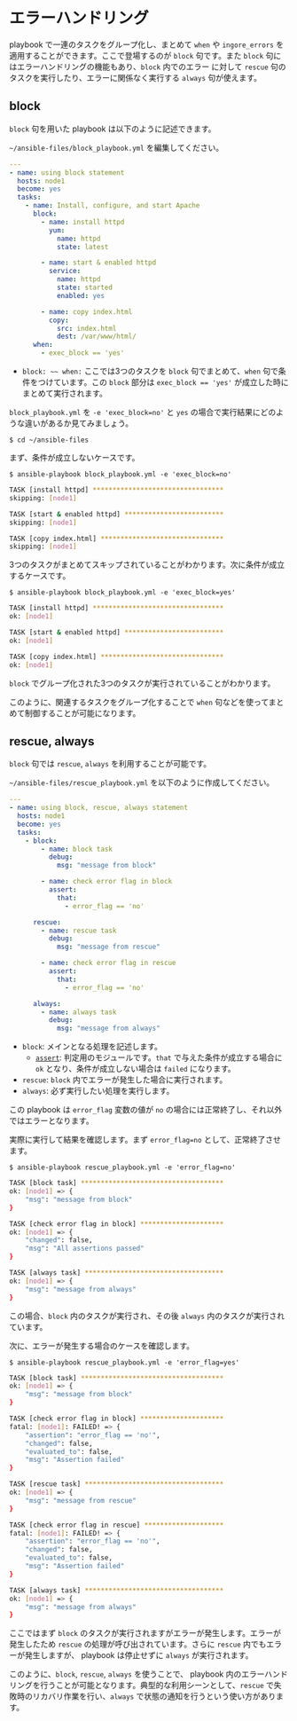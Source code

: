 # エラーハンドリング

playbook で一連のタスクをグループ化し、まとめて `when` や `ingore_errors` を適用することができます。ここで登場するのが `block` 句です。また `block` 句にはエラーハンドリングの機能もあり、`block` 内でのエラー に対して `rescue` 句のタスクを実行したり、エラーに関係なく実行する `always` 句が使えます。

## block

`block` 句を用いた playbook は以下のように記述できます。

`~/ansible-files/block_playbook.yml` を編集してください。
```yaml
---
- name: using block statement
  hosts: node1
  become: yes
  tasks:
    - name: Install, configure, and start Apache
      block:
        - name: install httpd
          yum:
            name: httpd
            state: latest

        - name: start & enabled httpd
          service:
            name: httpd
            state: started
            enabled: yes

        - name: copy index.html
          copy:
            src: index.html
            dest: /var/www/html/
      when:
        - exec_block == 'yes'
```

- `block: ~~ when:` ここでは3つのタスクを `block` 句でまとめて、`when` 句で条件をつけています。この `block` 部分は `exec_block == 'yes'` が成立した時にまとめて実行されます。

`block_playbook.yml` を `-e 'exec_block=no'` と `yes` の場合で実行結果にどのような違いがあるか見てみましょう。

```shell
$ cd ~/ansible-files
```

まず、条件が成立しないケースです。

```shell
$ ansible-playbook block_playbook.yml -e 'exec_block=no'
```

```bash
TASK [install httpd] *********************************
skipping: [node1]

TASK [start & enabled httpd] *************************
skipping: [node1]

TASK [copy index.html] *******************************
skipping: [node1]
```

3つのタスクがまとめてスキップされていることがわかります。次に条件が成立するケースです。

```shell
$ ansible-playbook block_playbook.yml -e 'exec_block=yes'
```

```bash
TASK [install httpd] *********************************
ok: [node1]

TASK [start & enabled httpd] *************************
ok: [node1]

TASK [copy index.html] *******************************
ok: [node1]
```

`block` でグループ化された3つのタスクが実行されていることがわかります。

このように、関連するタスクをグループ化することで `when` 句などを使ってまとめて制御することが可能になります。


## rescue, always

`block` 句では `rescue`, `always` を利用することが可能です。

`~/ansible-files/rescue_playbook.yml` を以下のように作成してください。

```yaml
---
- name: using block, rescue, always statement
  hosts: node1
  become: yes
  tasks:
    - block:
        - name: block task
          debug:
            msg: "message from block"

        - name: check error flag in block
          assert:
            that:
              - error_flag == 'no'

      rescue:
        - name: rescue task
          debug:
            msg: "message from rescue"

        - name: check error flag in rescue
          assert:
            that:
              - error_flag == 'no'

      always:
        - name: always task
          debug:
            msg: "message from always"
```

- `block`: メインとなる処理を記述します。
  - [`assert`](): 判定用のモジュールです。`that` で与えた条件が成立する場合に `ok` となり、条件が成立しない場合は `failed` になります。
- `rescue`: `block` 内でエラーが発生した場合に実行されます。
- `always`: 必ず実行したい処理を実行します。

この playbook は `error_flag` 変数の値が `no` の場合には正常終了し、それ以外ではエラーとなります。

実際に実行して結果を確認します。まず `error_flag=no` として、正常終了させます。

```shell
$ ansible-playbook rescue_playbook.yml -e 'error_flag=no'
```

```bash
TASK [block task] ************************************
ok: [node1] => {
    "msg": "message from block"
}

TASK [check error flag in block] *********************
ok: [node1] => {
    "changed": false,
    "msg": "All assertions passed"
}

TASK [always task] ***********************************
ok: [node1] => {
    "msg": "message from always"
}
```

この場合、`block` 内のタスクが実行され、その後 `always` 内のタスクが実行されています。

次に、エラーが発生する場合のケースを確認します。

```shell
$ ansible-playbook rescue_playbook.yml -e 'error_flag=yes'
```

```bash
TASK [block task] ************************************
ok: [node1] => {
    "msg": "message from block"
}

TASK [check error flag in block] *********************
fatal: [node1]: FAILED! => {
    "assertion": "error_flag == 'no'",
    "changed": false,
    "evaluated_to": false,
    "msg": "Assertion failed"
}

TASK [rescue task] ***********************************
ok: [node1] => {
    "msg": "message from rescue"
}

TASK [check error flag in rescue] ********************
fatal: [node1]: FAILED! => {
    "assertion": "error_flag == 'no'",
    "changed": false,
    "evaluated_to": false,
    "msg": "Assertion failed"
}

TASK [always task] ***********************************
ok: [node1] => {
    "msg": "message from always"
}
```

ここではまず `block` のタスクが実行されますがエラーが発生します。エラーが発生したため `rescue` の処理が呼び出されています。さらに `rescue` 内でもエラーが発生しますが、 playbook は停止せずに `always` が実行されます。

このように、`block`, `rescue`, `always` を使うことで、 playbook 内のエラーハンドリングを行うことが可能となります。典型的な利用シーンとして、`rescue` で失敗時のリカバリ作業を行い、`always` で状態の通知を行うという使い方があります。

